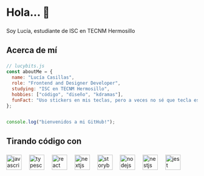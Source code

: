 <h1 align="left">Hola... 👋</h1>

###

<p align="left">Soy Lucía, estudiante de ISC en TECNM Hermosillo</p>

###

<h2 align="left">Acerca de mí</h2>

### 
```javascript
// lucybits.js
const aboutMe = {
  name: "Lucía Casillas",
  role: "Frontend and Designer Developer",
  studying: "ISC en TECNM Hermosillo",
  hobbies: ["código", "diseño", "kdramas"],
  funFact: "Uso stickers en mis teclas, pero a veces no sé que tecla es cuál 🙃"
};


console.log("bienvenidos a mi GitHub!");
```

###

<h2 align="left">Tirando código con</h2>

###

<div align="left">
  <img src="https://cdn.jsdelivr.net/gh/devicons/devicon/icons/javascript/javascript-original.svg" height="40" alt="javascript logo"  />
  <img width="12" />
  <img src="https://cdn.jsdelivr.net/gh/devicons/devicon/icons/typescript/typescript-original.svg" height="40" alt="typescript logo"  />
  <img width="12" />
  <img src="https://cdn.jsdelivr.net/gh/devicons/devicon/icons/react/react-original.svg" height="40" alt="react logo"  />
  <img width="12" />
  <img src="https://cdn.jsdelivr.net/gh/devicons/devicon/icons/nextjs/nextjs-original.svg" height="40" alt="nextjs logo"  />
  <img width="12" />
  <img src="https://cdn.jsdelivr.net/gh/devicons/devicon/icons/storybook/storybook-original.svg" height="40" alt="storybook logo"  />
  <img width="12" />
  <img src="https://cdn.jsdelivr.net/gh/devicons/devicon/icons/nodejs/nodejs-original.svg" height="40" alt="nodejs logo"  />
  <img width="12" />
  <img src="https://cdn.jsdelivr.net/gh/devicons/devicon/icons/nestjs/nestjs-original.svg" height="40" alt="nestjs logo"  />
  <img width="12" />
  <img src="https://cdn.jsdelivr.net/gh/devicons/devicon/icons/jest/jest-plain.svg" height="40" alt="jest logo"  />
</div>

###



